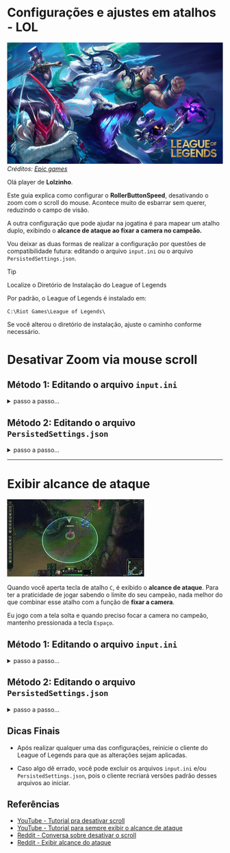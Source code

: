 ﻿# Configurações e ajustes em atalhos - LOL

![League](/assets/img/lol.png)
*Créditos: [Epic games](https://store.epicgames.com/en-US/p/league-of-legends)*

Olá player de **Lolzinho**.

Este guia explica como configurar o **RollerButtonSpeed**, desativando o zoom com o scroll do mouse. Acontece muito de esbarrar sem querer, reduzindo o campo de visão.

A outra configuração que pode ajudar na jogatina é para mapear um atalho duplo, exibindo o **alcance de ataque ao fixar a camera no campeão.**

Vou deixar as duas formas de realizar a configuração por questões de compatibilidade futura: editando o arquivo `input.ini` ou o arquivo `PersistedSettings.json`.

> [!TIP]
>  Localize o Diretório de Instalação do League of Legends

Por padrão, o League of Legends é instalado em:
```script
C:\Riot Games\League of Legends\
```

Se você alterou o diretório de instalação, ajuste o caminho conforme necessário.

# Desativar Zoom via mouse scroll

## Método 1: Editando o arquivo `input.ini`

<details>
<summary>passo a passo...</summary>
<br>

1. Navegue até o diretório:

```script
C:\Riot Games\League of Legends\Config
```

2. Abra o arquivo `input.ini` em um editor de texto, como o **Bloco de Notas**.

3. Adicione ou edite as seguintes linhas:
```script
[MouseSettings]
RollerButtonSpeed=0
```

![Input.ini](/assets/img/01-exemplo-input-ini.png)  
*Exemplo no arquivo input.ini*

4. Salve o arquivo e feche o editor de texto.
</details>

## Método 2: Editando o arquivo `PersistedSettings.json`

<details>
<summary>passo a passo...</summary>
<br>

1. Navegue até o diretório:

  ```script
  C:\Riot Games\League of Legends\Config
  ```

2. Abra o arquivo `PersistedSettings.json` em um editor de texto.

3. Adicione ou edite o seguinte bloco de código no arquivo:
```json
{
   "name": "MouseSettings",
   "settings": [
       {
           "name": "RollerButtonSpeed",
           "value": "0"
       }
   ]
} 
```

![PersistedSettings.json](/assets/img/02-exemplo-persisted-settings.png)
*Exemplo no arquivo PersistedSettings.json*

>[!NOTE] Certifique-se de manter a estrutura JSON válida. Não remova ou edite outras seções, a menos que saiba o que está fazendo.

4. Salve o arquivo e feche o editor de texto.
</details>

---

# Exibir alcance de ataque

![Jinx tei-tei pow-pow](assets/img/jinx-compact.gif)

Quando você aperta tecla de atalho `C`, é exibido o **alcance de ataque**. Para ter a praticidade de jogar sabendo o limite do seu campeão, nada melhor do que combinar esse atalho com a função de **fixar a camera**.

Eu jogo com a tela solta e quando preciso focar a camera no campeão, mantenho pressionada a tecla `Espaço`.

## Método 1: Editando o arquivo `input.ini`

<details>
<summary>passo a passo...</summary>
<br>

1. Navegue até o diretório:

```script
C:\Riot Games\League of Legends\Config
```

2. Abra o arquivo `input.ini` em um editor de texto, como o **Bloco de Notas**.

3. Adicione ou edite as seguintes linhas:
```csharp
evtShowCharacterMenu=[c],[space]
```

![Input.ini](/assets/img/03-exemplo-alcance-ataque-input-ini.png)  
*Exemplo no arquivo input.ini*

4. Salve o arquivo e feche o editor de texto.

</details>


## Método 2: Editando o arquivo `PersistedSettings.json`

<details>
<summary>passo a passo...</summary>
<br>

1. Navegue até o diretório:

  ```script
  C:\Riot Games\League of Legends\Config
  ```

2. Abra o arquivo `PersistedSettings.json` em um editor de texto.

3. Adicione ou edite o seguinte bloco de código no arquivo:

```js
// Pesquise pela chave evtShowCharacterMenu dentro do arquivo PersistedSettings.json.
// Adicione o atalho para fixar a camera e o alcance de ataque.
{
    "name": "evtShowCharacterMenu",
    "value": "[c],[space]"
},
```

![PersistedSettings.json](/assets/img/04-exemplo-alcance-ataque-persisted-settings.png)
*Exemplo no arquivo PersistedSettings.json*

>[!NOTE] Certifique-se de manter a estrutura JSON válida. Não remova ou edite outras seções, a menos que saiba o que está fazendo.

4. Salve o arquivo e feche o editor de texto.
</details>

## Dicas Finais

- Após realizar qualquer uma das configurações, reinicie o cliente do League of Legends para que as alterações sejam
  aplicadas.

- Caso algo dê errado, você pode excluir os arquivos `input.ini` e/ou `PersistedSettings.json`, pois o cliente recriará
  versões padrão desses arquivos ao iniciar.

## Referências

- [YouTube - Tutorial pra desativar scroll](https://www.youtube.com/watch?v=db7sTv3zYAg)
- [YouTube - Tutorial para sempre exibir o alcance de ataque](https://www.youtube.com/watch?v=hTs4veZcbo8)
- [Reddit - Conversa sobre desativar o scroll](https://www.reddit.com/r/leagueoflegends/comments/tvib4a/disable_zooming_inout_with_mouse_scroll_wheel/?rdt=56391)
- [Reddit - Exibir alcance do ataque](https://www.reddit.com/r/ADCMains/comments/1ejlzg5/comment/lgh39ku/?tl=pt-br&utm_source=share&utm_medium=web3x&utm_name=web3xcss&utm_term=1&utm_content=share_button)